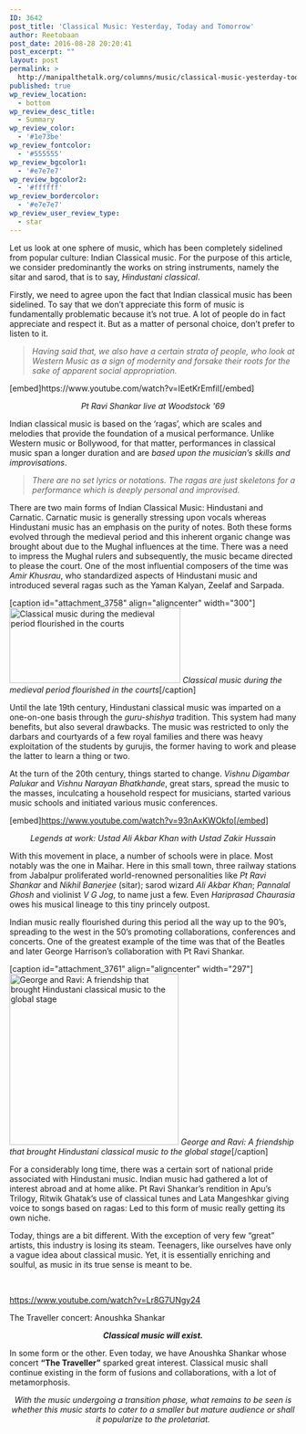 ```yaml
---
ID: 3642
post_title: 'Classical Music: Yesterday, Today and Tomorrow'
author: Reetobaan
post_date: 2016-08-28 20:20:41
post_excerpt: ""
layout: post
permalink: >
  http://manipalthetalk.org/columns/music/classical-music-yesterday-today-tomorrow/
published: true
wp_review_location:
  - bottom
wp_review_desc_title:
  - Summary
wp_review_color:
  - '#1e73be'
wp_review_fontcolor:
  - '#555555'
wp_review_bgcolor1:
  - '#e7e7e7'
wp_review_bgcolor2:
  - '#ffffff'
wp_review_bordercolor:
  - '#e7e7e7'
wp_review_user_review_type:
  - star
---
```

Let us look at one sphere of music, which has been completely sidelined from popular culture: Indian Classical music. For the purpose of this article, we consider predominantly the works on string instruments, namely the sitar and sarod, that is to say, <em>Hindustani classical</em>.

Firstly, we need to agree upon the fact that Indian classical music has been sidelined. To say that we don’t appreciate this form of music is fundamentally problematic because it’s not true. A lot of people do in fact appreciate and respect it. But as a matter of personal choice, don’t prefer to listen to it.
<blockquote><em>Having said that, we also have a certain strata of people, who look at Western Music as a sign of modernity and forsake their roots for the sake of apparent social appropriation.</em></blockquote>
[embed]https://www.youtube.com/watch?v=IEetKrEmfiI[/embed]
<p style="text-align: center"><em>Pt Ravi Shankar live at Woodstock '69</em></p>
Indian classical music is based on the ‘ragas’, which are scales and melodies that provide the foundation of a musical performance. Unlike Western music or Bollywood, for that matter, performances in classical music span a longer duration and are<em> based upon the musician’s skills and improvisations</em>.
<blockquote><em>There are no set lyrics or notations. The ragas are just skeletons for a performance which is deeply personal and improvised.</em></blockquote>
There are two main forms of Indian Classical Music: Hindustani and Carnatic. Carnatic music is generally stressing upon vocals whereas Hindustani music has an emphasis on the purity of notes. Both these forms evolved through the medieval period and this inherent organic change was brought about due to the Mughal influences at the time. There was a need to impress the Mughal rulers and subsequently, the music became directed to please the court. One of the most influential composers of the time was <em>Amir Khusrau</em>, who standardized aspects of Hindustani music and introduced several ragas such as the Yaman Kalyan, Zeelaf and Sarpada.

[caption id="attachment_3758" align="aligncenter" width="300"]<a href="http://manipalthetalk.net/wp-content/uploads/2016/08/artworkmain.jpg"><img class="size-medium wp-image-3758" src="http://manipalthetalk.net/wp-content/uploads/2016/08/artworkmain-300x132.jpg" alt="Classical music during the medieval period flourished in the courts" width="300" height="132" /></a> <em>Classical music during the medieval period flourished in the courts</em>[/caption]

Until the late 19th century, Hindustani classical music was imparted on a one-on-one basis through the<em> guru-shishya</em> tradition. This system had many benefits, but also several drawbacks. The music was restricted to only the darbars and courtyards of a few royal families and there was heavy exploitation of the students by gurujis, the former having to work and please the latter to learn a thing or two.

At the turn of the 20th century, things started to change.<em> Vishnu Digambar Palukar</em> and <em>Vishnu Narayan Bhatkhande</em>, great stars, spread the music to the masses, inculcating a household respect for musicians, started various music schools and initiated various music conferences.

[embed]https://www.youtube.com/watch?v=93nAxKWOkfo[/embed]
<p style="text-align: center"><em>Legends at work: Ustad Ali Akbar Khan with Ustad Zakir Hussain</em></p>
With this movement in place, a number of schools were in place. Most notably was the one in Maihar. Here in this small town, three railway stations from Jabalpur proliferated world-renowned personalities like <em>Pt Ravi Shankar</em> and <em>Nikhil Banerjee</em> (sitar); sarod wizard <em>Ali Akbar Khan</em>; <em>Pannalal Ghosh</em> and violinist <em>V G Jog</em>, to name just a few. Even <em>Hariprasad Chaurasia</em> owes his musical lineage to this tiny princely outpost.

Indian music really flourished during this period all the way up to the 90’s, spreading to the west in the 50’s promoting collaborations, conferences and concerts. One of the greatest example of the time was that of the Beatles and later George Harrison’s collaboration with Pt Ravi Shankar.

[caption id="attachment_3761" align="aligncenter" width="297"]<a href="http://manipalthetalk.net/wp-content/uploads/2016/08/6a5d80937de116c09f0c37c39f64e7ea.jpg"><img class="size-medium wp-image-3761" src="http://manipalthetalk.net/wp-content/uploads/2016/08/6a5d80937de116c09f0c37c39f64e7ea-297x300.jpg" alt="George and Ravi: A friendship that brought Hindustani classical music to the global stage" width="297" height="300" /></a> <em>George and Ravi: A friendship that brought Hindustani classical music to the global stage</em>[/caption]

For a considerably long time, there was a certain sort of national pride associated with Hindustani music. Indian music had gathered a lot of interest abroad and at home alike. Pt Ravi Shankar’s rendition in Apu’s Trilogy, Ritwik Ghatak’s use of classical tunes and Lata Mangeshkar giving voice to songs based on ragas: Led to this form of music really getting its own niche.

Today, things are a bit different. With the exception of very few “great” artists, this industry is losing its steam. Teenagers, like ourselves have only a vague idea about classical music. Yet, it is essentially enriching and soulful, as music in its true sense is meant to be.

&nbsp;

https://www.youtube.com/watch?v=Lr8G7UNgy24

The Traveller concert: Anoushka Shankar
<p style="text-align: center"><em><strong>Classical music will exist. </strong></em></p>
In some form or the other. Even today, we have Anoushka Shankar whose concert <strong>“The Traveller”</strong> sparked great interest. Classical music shall continue existing in the form of fusions and collaborations, with a lot of metamorphosis.
<p style="text-align: center"><em>With the music undergoing a transition phase, what remains to be seen is whether this music starts to cater to a smaller but mature audience or shall it popularize to the proletariat.</em></p>